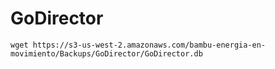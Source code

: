 # GoDirector

`wget https://s3-us-west-2.amazonaws.com/bambu-energia-en-movimiento/Backups/GoDirector/GoDirector.db`